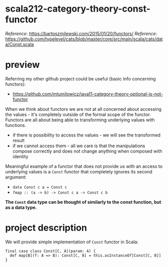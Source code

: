 # scala212-category-theory-const-functor

_Reference_: https://bartoszmilewski.com/2015/01/20/functors/
_Reference_: https://github.com/typelevel/cats/blob/master/core/src/main/scala/cats/data/Const.scala

# preview
Referring my other github project could be useful 
(basic info concerning functors):
* https://github.com/mtumilowicz/java11-category-theory-optional-is-not-functor

When we think about functors we are not at all concerned 
about accessing the values - it's completely outside of 
the formal scope of the functor. Functors are all about
being able to transforming underlying values with functions.

* if there is possibility to access the values - we will
see the transformed result
* if we cannot access them - all we care is that the 
manipulations compose correctly and does not change
anything when composed with identity

Meaningful example of a functor that does not provide us
with an access to underlying values is a `Const` functor
that completely ignores its second argument:

* `data Const c a = Const c`
* `fmap :: (a -> b) -> Const c a -> Const c b`
    
**The `Const` data type can be thought of similarly to the const function, 
but as a data type.**

# project description
We will provide simple implementation of `Const` functor in Scala:
```
final case class Const[C, A](param: A) {
  def map[B](f: A => B): Const[C, B] = this.asInstanceOf[Const[C, B]]
}
```